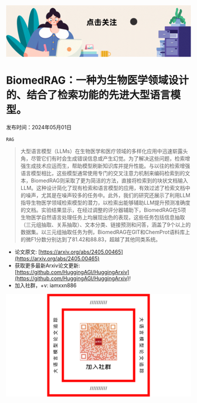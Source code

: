 ![](https://raw.githubusercontent.com/HuggingAGI/HuggingArxiv/main/imgs/follow2.gif)
# BiomedRAG：一种为生物医学领域设计的、结合了检索功能的先进大型语言模型。
发布时间：2024年05月01日

`RAG`
> 大型语言模型（LLMs）在生物医学和医疗领域的多样化应用中迅速崭露头角，尽管它们有时会生成错误信息或产生幻觉。为了解决这些问题，检索增强生成技术应运而生，帮助模型刷新知识库并提升性能。与以往的检索增强语言模型相比，这些模型通常使用专门的交叉注意力机制来编码检索到的文本，BiomedRAG则采取了更为简洁的方法，直接将检索到的块状文档输入LLM。这种设计简化了现有检索和语言模型的应用，有效过滤了检索文档中的噪声，尤其是在噪声较多的任务中。此外，我们的研究还展示了利用LLM指导生物医学领域检索模型的潜力，以检索出能够辅助LLM提升预测准确度的文档。实验结果显示，在经过调整的评分器辅助下，BiomedRAG在5项生物医学自然语言处理任务上均展现出色的表现，这些任务包括信息抽取（三元组抽取、关系抽取）、文本分类、链接预测和问答，涵盖了9个以上的数据集。以三元组抽取任务为例，BiomedRAG在GIT和ChemProt语料库上的微F1分数分别达到了81.42和88.83，超越了其他同类系统。



- 论文原文: [https://arxiv.org/abs/2405.00465](https://arxiv.org/abs/2405.00465)
- 获取更多最新Arxiv论文更新: [https://github.com/HuggingAGI/HuggingArxiv](https://github.com/HuggingAGI/HuggingArxiv)!
- 加入社群，+v: iamxxn886

![](https://raw.githubusercontent.com/HuggingAGI/HuggingArxiv/main/imgs/qrcode.png)